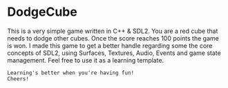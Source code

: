 # DodgeCube

This is a very simple game written in C++ & SDL2. You are a red cube that needs to dodge other cubes. Once the score reaches 100 points the game is won.
I made this game to get a better handle regarding some the core concepts of SDL2, using Surfaces, Textures, Audio, Events and game state management.
Feel free to use it as a learning template.

```
Learning's better when you're having fun!
Cheers!
```
